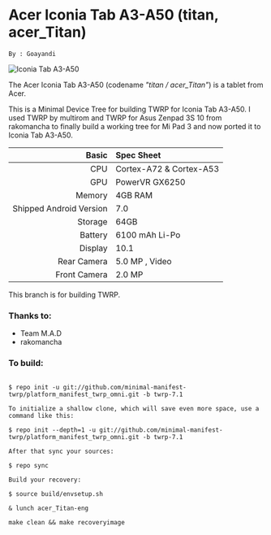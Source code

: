 Acer Iconia Tab A3-A50 (titan, acer_Titan)
===============
```
By : Goayandi
```
![Iconia Tab A3-A50](https://www.notebookcheck.com/fileadmin/Notebooks/Acer/Iconia_Tab_10_A3-A50/acer_iconia_tab_10_a3_a50_android_wp_03_59a6b83ee9aa5.jpg)

The Acer Iconia Tab A3-A50 (codename _"titan / acer_Titan"_) is a tablet from Acer.

This is a Minimal Device Tree for building TWRP for Iconia Tab A3-A50. I used TWRP by multirom and TWRP for Asus Zenpad 3S 10 from rakomancha to finally build a working tree for Mi Pad 3 and now ported it to Iconia Tab A3-A50.

Basic        | Spec Sheet
------------:|:------------------------
CPU          | Cortex-A72 & Cortex-A53 | Hexa-Core | MT8176
GPU          | PowerVR GX6250
Memory       | 4GB RAM
Shipped Android Version | 7.0
Storage      | 64GB
Battery      | 6100 mAh Li-Po
Display      | 10.1
Rear Camera  | 5.0 MP , Video
Front Camera | 2.0 MP


This branch is for building TWRP.

### Thanks to:
 * Team M.A.D
 * rakomancha

### To build: 
```

$ repo init -u git://github.com/minimal-manifest-twrp/platform_manifest_twrp_omni.git -b twrp-7.1

To initialize a shallow clone, which will save even more space, use a command like this:

$ repo init --depth=1 -u git://github.com/minimal-manifest-twrp/platform_manifest_twrp_omni.git -b twrp-7.1

After that sync your sources:

$ repo sync

Build your recovery:

$ source build/envsetup.sh

& lunch acer_Titan-eng

make clean && make recoveryimage
```
